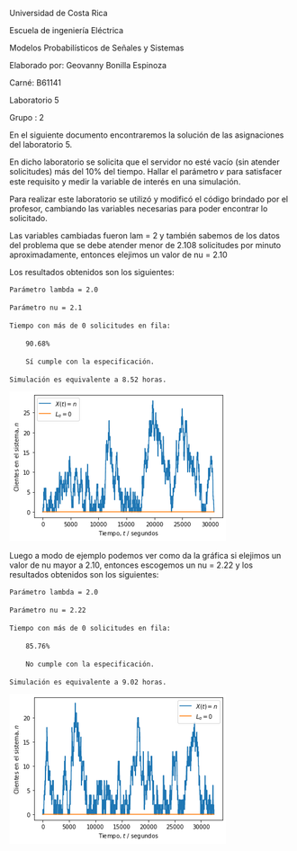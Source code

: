 Universidad de Costa Rica

Escuela de ingeniería Eléctrica

Modelos Probabilísticos de Señales y Sistemas

Elaborado por: Geovanny Bonilla Espinoza

Carné: B61141

Laboratorio 5

Grupo : 2

En el siguiente documento encontraremos la solución de las asignaciones del laboratorio 5.

En dicho laboratorio se solicita que el servidor no esté vacío (sin atender solicitudes) más del 10% del tiempo. Hallar el parámetro  𝜈  para satisfacer este requisito y medir la variable de interés en una simulación.

Para realizar este laboratorio se utilizó y modificó el código brindado por el profesor, cambiando las variables necesarias para poder encontrar lo solicitado.

Las variables cambiadas fueron lam = 2 y también sabemos de los datos del problema que se debe atender menor de 2.108 solicitudes por minuto aproximadamente, entonces elejimos un valor de nu = 2.10

Los resultados obtenidos son los siguientes:

	Parámetro lambda = 2.0

	Parámetro nu = 2.1

	Tiempo con más de 0 solicitudes en fila:

	 	90.68%
   
	 	Sí cumple con la especificación.
   
	Simulación es equivalente a 8.52 horas.
	
	
![GitHub](/1.png)


Luego a modo de ejemplo podemos ver como da la gráfica si elejimos un valor de nu mayor a 2.10, entonces escogemos un nu = 2.22 y los resultados obtenidos son los siguientes:

	Parámetro lambda = 2.0

	Parámetro nu = 2.22

	Tiempo con más de 0 solicitudes en fila:

	 	85.76%
   
	 	No cumple con la especificación.
   
	Simulación es equivalente a 9.02 horas.
	

![GitHub](/2.png)

